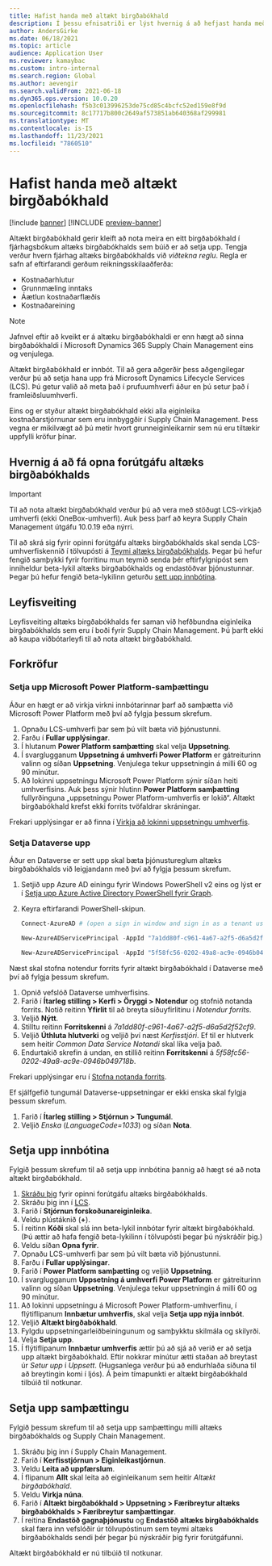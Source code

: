 ```yaml
---
title: Hafist handa með altækt birgðabókhald
description: Í þessu efnisatriði er lýst hvernig á að hefjast handa með altækt birgðabókhald.
author: AndersGirke
ms.date: 06/18/2021
ms.topic: article
audience: Application User
ms.reviewer: kamaybac
ms.custom: intro-internal
ms.search.region: Global
ms.author: aevengir
ms.search.validFrom: 2021-06-18
ms.dyn365.ops.version: 10.0.20
ms.openlocfilehash: f5b3c013996253de75cd85c4bcfc52ed159e8f9d
ms.sourcegitcommit: 8c17717b800c2649af573851ab640368af299981
ms.translationtype: MT
ms.contentlocale: is-IS
ms.lasthandoff: 11/23/2021
ms.locfileid: "7860510"
---
```

# <a name="get-started-with-global-inventory-accounting"></a>Hafist handa með altækt birgðabókhald

[!include [banner](../includes/banner.md)]
[!INCLUDE [preview-banner](../includes/preview-banner.md)]
<!--KFM: Preview until 4/30/2022 -->

Altækt birgðabókhald gerir kleift að nota meira en eitt birgðabókhald í fjárhagsbókum altæks birgðabókhalds sem búið er að setja upp. Tengja verður hvern fjárhag altæks birgðabókhalds við *viðtekna reglu*. Regla er safn af eftirfarandi gerðum reikningsskilaaðferða:

- Kostnaðarhlutur
- Grunnmæling inntaks
- Áætlun kostnaðarflæðis
- Kostnaðareining

> [!NOTE]
> Jafnvel eftir að kveikt er á altæku birgðabókhaldi er enn hægt að sinna birgðabókhaldi í Microsoft Dynamics 365 Supply Chain Management eins og venjulega.

Altækt birgðabókhald er innbót. Til að gera aðgerðir þess aðgengilegar verður þú að setja hana upp frá Microsoft Dynamics Lifecycle Services (LCS). Þú getur valið að meta það í prufuumhverfi áður en þú setur það í framleiðsluumhverfi.

Eins og er styður altækt birgðabókhald ekki alla eiginleika kostnaðarstjórnunar sem eru innbyggðir í Supply Chain Management. Þess vegna er mikilvægt að þú metir hvort grunneiginleikarnir sem nú eru tiltækir uppfylli kröfur þínar.

## <a name="how-to-get-the-global-inventory-accounting-public-preview"></a><a name="sign-up"></a>Hvernig á að fá opna forútgáfu altæks birgðabókhalds

> [!IMPORTANT]
> Til að nota altækt birgðabókhald verður þú að vera með stöðugt LCS-virkjað umhverfi (ekki OneBox-umhverfi). Auk þess þarf að keyra Supply Chain Management útgáfu 10.0.19 eða nýrri.

Til að skrá sig fyrir opinni forútgáfu altæks birgðabókhalds skal senda LCS-umhverfiskennið í tölvupósti á [Teymi altæks birgðabókhalds](mailto:GlobalInvAccount@microsoft.com). Þegar þú hefur fengið samþykki fyrir forritinu mun teymið senda þér eftirfylgnipóst sem inniheldur beta-lykil altæks birgðabókhalds og endastöðvar þjónustunnar. Þegar þú hefur fengið beta-lykilinn geturðu [sett upp innbótina](#install).

## <a name="licensing"></a>Leyfisveiting

Leyfisveiting altæks birgðabókhalds fer saman við hefðbundna eiginleika birgðabókhalds sem eru í boði fyrir Supply Chain Management. Þú þarft ekki að kaupa viðbótarleyfi til að nota altækt birgðabókhald.

## <a name="prerequisites"></a>Forkröfur

### <a name="set-up-microsoft-power-platform-integration"></a>Setja upp Microsoft Power Platform-samþættingu

Áður en hægt er að virkja virkni innbótarinnar þarf að samþætta við Microsoft Power Platform með því að fylgja þessum skrefum.

1. Opnaðu LCS-umhverfi þar sem þú vilt bæta við þjónustunni.
1. Farðu í **Fullar upplýsingar**.
1. Í hlutanum **Power Platform samþætting** skal velja **Uppsetning**.
1. Í svarglugganum **Uppsetning á umhverfi Power Platform** er gátreiturinn valinn og síðan **Uppsetning**. Venjulega tekur uppsetningin á milli 60 og 90 mínútur.
1. Að lokinni uppsetningu Microsoft Power Platform sýnir síðan heiti umhverfisins. Auk þess sýnir hlutinn **Power Platform samþætting** fullyrðinguna „uppsetningu Power Platform-umhverfis er lokið“. Altækt birgðabókhald krefst ekki forrits tvöfaldrar skráningar.

Frekari upplýsingar er að finna í [Virkja að lokinni uppsetningu umhverfis](../../fin-ops-core/dev-itpro/power-platform/enable-power-platform-integration.md#enable-after-deploy).

### <a name="set-up-dataverse"></a>Setja Dataverse upp

Áður en Dataverse er sett upp skal bæta þjónustureglum altæks birgðabókhalds við leigjandann með því að fylgja þessum skrefum.

1. Setjið upp Azure AD einingu fyrir Windows PowerShell v2 eins og lýst er í [Setja upp Azure Active Directory PowerShell fyrir Graph](/powershell/azure/active-directory/install-adv2).
1. Keyra eftirfarandi PowerShell-skipun.

    ```powershell
    Connect-AzureAD # (open a sign in window and sign in as a tenant user)

    New-AzureADServicePrincipal -AppId "7a1dd80f-c961-4a67-a2f5-d6a5d2f52cf9" -DisplayName "d365-scm-costaccountingservice"

    New-AzureADServicePrincipal -AppId "5f58fc56-0202-49a8-ac9e-0946b049718b" -DisplayName "d365-scm-operationdataservice"
    ```

Næst skal stofna notendur forrits fyrir altækt birgðabókhald í Dataverse með því að fylgja þessum skrefum.

1. Opnið vefslóð Dataverse umhverfisins.
1. Farið í **Ítarleg stilling \> Kerfi \> Öryggi \> Notendur** og stofnið notanda forrits. Notið reitinn **Yfirlit** til að breyta síðuyfirlitinu í *Notendur forrits*.
1. Veljið **Nýtt**.
1. Stilltu reitinn **Forritskenni** á *7a1dd80f-c961-4a67-a2f5-d6a5d2f52cf9*.
1. Veljið **Úthluta hlutverki** og veljið því næst *Kerfisstjóri*. Ef til er hlutverk sem heitir *Common Data Service Notandi* skal líka velja það.
1. Endurtakið skrefin á undan, en stillið reitinn **Forritskenni** á *5f58fc56-0202-49a8-ac9e-0946b049718b*.

Frekari upplýsingar eru í [Stofna notanda forrits](/power-platform/admin/create-users-assign-online-security-roles#create-an-application-user).

Ef sjálfgefið tungumál Dataverse-uppsetningar er ekki enska skal fylgja þessum skrefum.

1. Farið í **Ítarleg stilling \> Stjórnun \> Tungumál**.
1. Veljið *Enska* (*LanguageCode=1033*) og síðan **Nota**.

## <a name="install-the-add-in"></a><a name="install"></a>Setja upp innbótina

Fylgið þessum skrefum til að setja upp innbótina þannig að hægt sé að nota altækt birgðabókhald.

1. [Skráðu þig](#sign-up) fyrir opinni forútgáfu altæks birgðabókhalds.
1. Skráðu þig inn í [LCS](https://lcs.dynamics.com/Logon/Index).
1. Farið í **Stjórnun forskoðunareiginleika**.
1. Veldu plústáknið (**+**).
1. Í reitinn **Kóði** skal slá inn beta-lykil innbótar fyrir altækt birgðabókhald. (Þú ættir að hafa fengið beta-lykilinn í tölvupósti þegar þú nýskráðir þig.)
1. Veldu síðan **Opna fyrir**.
1. Opnaðu LCS-umhverfi þar sem þú vilt bæta við þjónustunni.
1. Farðu í **Fullar upplýsingar**.
1. Farið í **Power Platform samþætting** og veljið **Uppsetning**.
1. Í svarglugganum **Uppsetning á umhverfi Power Platform** er gátreiturinn valinn og síðan **Uppsetning**. Venjulega tekur uppsetningin á milli 60 og 90 mínútur.
1. Að lokinni uppsetningu á Microsoft Power Platform-umhverfinu, í flýtiflipanum **Innbætur umhverfis**, skal velja **Setja upp nýja innbót**.
1. Veljið **Altækt birgðabókhald**.
1. Fylgdu uppsetningarleiðbeiningunum og samþykktu skilmála og skilyrði.
1. Velja **Setja upp**.
1. Í flýtiflipanum **Innbætur umhverfis** ættir þú að sjá að verið er að setja upp altækt birgðabókhald. Eftir nokkrar mínútur ætti staðan að breytast úr *Setur upp* í *Uppsett*. (Hugsanlega verður þú að endurhlaða síðuna til að breytingin komi í ljós). Á þeim tímapunkti er altækt birgðabókhald tilbúið til notkunar.

## <a name="set-up-the-integration"></a>Setja upp samþættingu

Fylgið þessum skrefum til að setja upp samþættingu milli altæks birgðabókhalds og Supply Chain Management.

1. Skráðu þig inn í Supply Chain Management.
1. Farið í **Kerfisstjórnun \> Eiginleikastjórnun**.
1. Veldu **Leita að uppfærslum**.
1. Í flipanum **Allt** skal leita að eiginleikanum sem heitir *Altækt birgðabókhald*.
1. Veldu **Virkja núna**.
1. Farið í **Altækt birgðabókhald \> Uppsetning \> Færibreytur altæks birgðabókhalds \> Færibreytur samþættingar**.
1. Í reitina **Endastöð gagnaþjónustu** og **Endastöð altæks birgðabókhalds** skal færa inn vefslóðir úr tölvupóstinum sem teymi altæks birgðabókhalds sendi þér þegar þú nýskráðir þig fyrir forútgáfunni.

Altækt birgðabókhald er nú tilbúið til notkunar.
